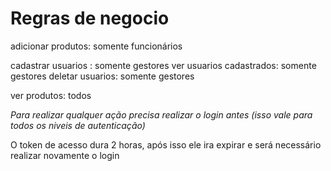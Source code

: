 # Regras de negocio

adicionar produtos: somente funcionários

cadastrar usuarios : somente gestores
ver usuarios cadastrados: somente gestores
deletar usuarios: somente gestores

ver produtos: todos

*Para realizar qualquer ação precisa realizar o login antes (isso vale para todos os niveis de autenticação)*

O token de acesso dura 2 horas, após isso ele ira expirar e será necessário realizar novamente o login